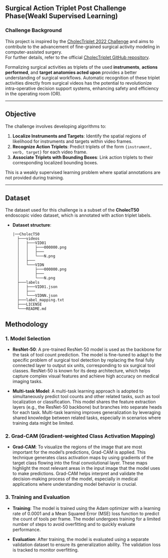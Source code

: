 ## Surgical Action Triplet Post Challenge Phase(Weakl Supervised Learning)

### Challenge Background  
This project is inspired by the [CholecTriplet 2022 Challenge](https://cholectriplet2022.grand-challenge.org/cholectriplet2022/) and aims to contribute to the advancement of fine-grained surgical activity modeling in computer-assisted surgery.  
For further details, refer to the official [CholecTriplet GitHub repository](https://github.com/CAMMA-public/cholectriplet2022).

Formalizing surgical activities as triplets of the used **instruments**, **actions performed**, and **target anatomies acted upon** provides a better understanding of surgical workflows. Automatic recognition of these triplet activities directly from surgical videos has the potential to revolutionize intra-operative decision support systems, enhancing safety and efficiency in the operating room (OR).

---

## Objective  
The challenge involves developing algorithms to:  
1. **Localize Instruments and Targets**: Identify the spatial regions of likelihood for instruments and targets within video frames.  
2. **Recognize Action Triplets**: Predict triplets of the form `{instrument, verb, target}` for each video frame.  
3. **Associate Triplets with Bounding Boxes**: Link action triplets to their corresponding localized bounding boxes.  

This is a weakly supervised learning problem where spatial annotations are not provided during training.

---

## Dataset  
The dataset used for this challenge is a subset of the **CholecT50** endoscopic video dataset, which is annotated with action triplet labels.  
- **Dataset structure**:  
  ```plaintext
  |──CholecT50
    ├───videos
    │   ├───VID01
    │   │   ├───000000.png
    │   │   ├───
    │   │   └───N.png
    │   ├───
    │   └───VIDN
    │       ├───000000.png
    │       ├───
    │       └───N.png
    ├───labels
    │   ├───VID01.json
    │   ├───
    │   └───VIDNN.json
    ├───label_mapping.txt        
    ├───LICENSE
    └───README.md
## Methodology

### 1. **Model Selection**

- **ResNet-50**: A pre-trained ResNet-50 model is used as the backbone for the task of tool count prediction. The model is fine-tuned to adapt to the specific problem of surgical tool detection by replacing the final fully connected layer to output six units, corresponding to six surgical tool classes. ResNet-50 is known for its deep architecture, which helps capture complex visual features and achieve high accuracy on medical imaging tasks.

- **Multi-task Model**: A multi-task learning approach is adopted to simultaneously predict tool counts and other related tasks, such as tool localization or classification. This model shares the feature extraction layers (e.g., the ResNet-50 backbone) but branches into separate heads for each task. Multi-task learning improves generalization by leveraging shared knowledge between related tasks, especially in scenarios where training data might be limited.

### 2. **Grad-CAM (Gradient-weighted Class Activation Mapping)**

- **Grad-CAM**: To visualize the regions of the image that are most important for the model’s predictions, Grad-CAM is applied. This technique generates class activation maps by using gradients of the target class flowing into the final convolutional layer. These maps highlight the most relevant areas in the input image that the model uses to make predictions. Grad-CAM helps interpret and validate the decision-making process of the model, especially in medical applications where understanding model behavior is crucial.

### 3. **Training and Evaluation**

- **Training**: The model is trained using the Adam optimizer with a learning rate of 0.0001 and a Mean Squared Error (MSE) loss function to predict the count of tools per frame. The model undergoes training for a limited number of steps to avoid overfitting and to quickly evaluate performance.
  
- **Evaluation**: After training, the model is evaluated using a separate validation dataset to ensure its generalization ability. The validation loss is tracked to monitor overfitting.

